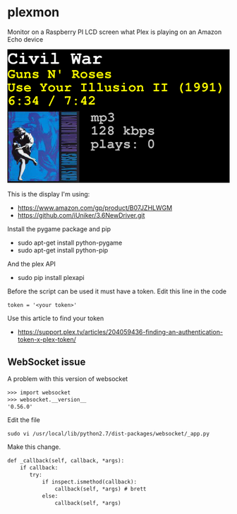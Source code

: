 # plexmon
Monitor on a Raspberry PI LCD screen what Plex is playing on an Amazon Echo device

![Screenshot](screenshot.png)

This is the display I'm using:
 * https://www.amazon.com/gp/product/B07JZHLWGM
 * https://github.com/iUniker/3.6NewDriver.git

Install the pygame package and pip
 * sudo apt-get install python-pygame
 * sudo apt-get install python-pip

And the plex API
 * sudo pip install plexapi

Before the script can be used it must have a token.  Edit this line in the code
```
token = '<your token>'
```
Use this article to find your token
 * https://support.plex.tv/articles/204059436-finding-an-authentication-token-x-plex-token/

## WebSocket issue

A problem with this version of websocket
```
>>> import websocket
>>> websocket.__version__
'0.56.0'
```
Edit the file
```
sudo vi /usr/local/lib/python2.7/dist-packages/websocket/_app.py
```
Make this change.
```
def _callback(self, callback, *args):
    if callback:
       try:
           if inspect.ismethod(callback):
               callback(self, *args) # brett
           else:
               callback(self, *args)
```
